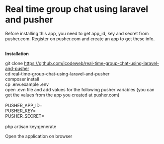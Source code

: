 # Real time group chat using laravel and pusher

Before installing this app, you need to get  app_id, key and secret from pusher.com.  Register on pusher.com and create an app to get these info. <br><br>

<b>Installation</b>

git clone https://github.com/icodeweb/real-time-group-chat-using-laravel-and-pusher <br>
cd real-time-group-chat-using-laravel-and-pusher <br>
composer install <br>
cp .env.example .env <br>
open .evn file and add values for the following pusher variables (you can get the values from the app you created at pusher.com)<br><br>
PUSHER_APP_ID=<br>
PUSHER_KEY=<br>
PUSHER_SECRET=<br>
<br>
php artisan key:generate <br>

Open the application on browser 



